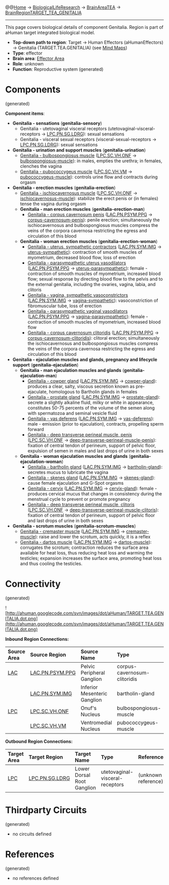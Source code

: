 @@[Home](Home.md) -> [BiologicalLifeResearch](BiologicalLifeResearch.md) -> [BrainAreaTEA](BrainAreaTEA.md) -> [BrainRegionTARGET\_TEA\_GENITALIA](BrainRegionTARGET_TEA_GENITALIA.md)

---


This page covers biological details of component Genitalia.
Region is part of aHuman target integrated biological model.

  * **Top-down path to region**: Target -> Human Effectors (aHumanEffectors) -> Genitalia (TARGET.TEA.GENITALIA) (see [Mind Maps](OverallMindMaps.md))
  * **Type**: effector
  * **Brain area**: [Effector Area](BrainAreaTEA.md)
  * **Role**: unknown
  * **Function**: Reproductive system
(generated)
# Components #
(generated)


**Component items**:
  * **Genitalia - sensations** (**genitalia-sensory**)
    * Genitalia - utetovaginal visceral receptors (utetovaginal-visceral-receptors -> [LPC.PN.SG.LDRG](BrainRegionLPC_PN_SG_LDRG.md)): sexual sensations
    * Genitalia - visceral sexual receptors (visceral-sexual-receptors -> [LPC.PN.SG.LDRG](BrainRegionLPC_PN_SG_LDRG.md)): sexual sensations
  * **Genitalia - urination and support muscles** (**genitalia-urination**)
    * [Genitalia - bulbospongiosus muscle](http://en.wikipedia.org/wiki/Bulbospongiosus_muscle) ([LPC.SC.VH.ONF](BrainRegionLPC_SC_VH_ONF.md) -> [bulbospongiosus-muscle](HumanMusclesTorso.md)): in males, empties the urethra; in females, clenches the vagina
    * [Genitalia - pubococcygeus muscle](http://en.wikipedia.org/wiki/Pubococcygeus_muscle) ([LPC.SC.VH.VM](BrainRegionLPC_SC_VH_VM.md) -> [pubococcygeus-muscle](HumanMusclesTorso.md)): controls urine flow and contracts during orgasm
  * **Genitalia - erection muscles** (**genitalia-erection**)
    * [Genitalia - ischiocavernosus muscle](http://en.wikipedia.org/wiki/Ischiocavernosus_muscle) ([LPC.SC.VH.ONF](BrainRegionLPC_SC_VH_ONF.md) -> [ischiocavernosus-muscle](HumanMusclesTorso.md)): stabilize the erect penis or (in females) tense the vagina during orgasm
    * **Genitalia - man erection muscles** (**genitalia-erection-man**)
      * [Genitalia - corpus cavernosum penis](http://en.wikipedia.org/wiki/Corpus_cavernosum_penis) ([LAC.PN.PSYM.PPG](BrainRegionLAC_PN_PSYM_PPG.md) -> [corpus-cavernosum-penis](HumanMusclesTorso.md)): penile erection; simultaneously the ischiocavernosus and bulbospongiosus muscles compress the veins of the corpora cavernosa restricting the egress and circulation of this blood
    * **Genitalia - woman erection muscles** (**genitalia-erection-woman**)
      * [Genitalia - uterus, sympathetic contractors](http://en.wikipedia.org/wiki/Uterus) ([LAC.PN.SYM.IMG](BrainRegionLAC_PN_SYM_IMG.md) -> [uterus-sympathetic](HumanMusclesTorso.md)): contraction of smooth muscles of myometrium, decreased blood flow, loss of erection
      * [Genitalia - parasympathetic uterus vasodilators](http://en.wikipedia.org/wiki/Uterus) ([LAC.PN.PSYM.PPG](BrainRegionLAC_PN_PSYM_PPG.md) -> [uterus-parasympathetic](HumanMusclesTorso.md)): female - contraction of smooth muscles of myometrium, increased blood flow; sexual response by directing blood flow to the pelvis and to the external genitalia, including the ovaries, vagina, labia, and clitoris
      * [Genitalia - vagina, sympathetic vasoconstrictors](http://en.wikipedia.org/wiki/Vagina) ([LAC.PN.SYM.IMG](BrainRegionLAC_PN_SYM_IMG.md) -> [vagina-sympathetic](HumanMusclesTorso.md)): vasoconstriction of fibromuscular tube, loss of erection
      * [Genitalia - parasympathetic vaginal vasodilators](http://en.wikipedia.org/wiki/Vagina) ([LAC.PN.PSYM.PPG](BrainRegionLAC_PN_PSYM_PPG.md) -> [vagina-parasympathetic](HumanMusclesTorso.md)): female - contraction of smooth muscles of myometrium, increased blood flow
      * [Genitalia - corpus cavernosum clitoridis](http://en.wikipedia.org/wiki/Corpus_cavernosum_clitoridis) ([LAC.PN.PSYM.PPG](BrainRegionLAC_PN_PSYM_PPG.md) -> [corpus-cavernosum-clitoridis](HumanMusclesTorso.md)): clitoral erection; simultaneously the ischiocavernosus and bulbospongiosus muscles compress the veins of the corpora cavernosa restricting the egress and circulation of this blood
  * **Genitalia - ejaculation muscles and glands, pregnancy and lifecycle support** (**genitalia-ejaculation**)
    * **Genitalia - man ejaculation muscles and glands** (**genitalia-ejaculation-man**)
      * [Genitalia - cowper gland](http://en.wikipedia.org/wiki/Bulbourethral_gland) ([LAC.PN.SYM.IMG](BrainRegionLAC_PN_SYM_IMG.md) -> [cowper-gland](HumanMusclesTorso.md)): produces a clear, salty, viscous secretion known as pre-ejaculate, homologous to Bartholin glands in females
      * [Genitalia - prostate gland](http://en.wikipedia.org/wiki/Prostate) ([LAC.PN.SYM.IMG](BrainRegionLAC_PN_SYM_IMG.md) -> [prostate-gland](HumanMusclesTorso.md)): secrete a slightly alkaline fluid, milky or white in appearance, constitutes 50-75 percents of the volume of the semen along with spermatozoa and seminal vesicle fluid
      * [Genitalia - vas deferens](http://en.wikipedia.org/wiki/Prostate) ([LAC.PN.SYM.IMG](BrainRegionLAC_PN_SYM_IMG.md) -> [vas-deferens](HumanMusclesTorso.md)): male - emission (prior to ejaculation), contracts, propelling sperm forward
      * [Genitalia - deep transverse perineal muscle, penis](http://en.wikipedia.org/wiki/Transversus_perinei_profundus_muscle) ([LPC.SC.VH.ONF](BrainRegionLPC_SC_VH_ONF.md) -> [deep-transverse-perineal-muscle-penis](HumanMusclesTorso.md)): fixation of central tendon of perineum, support of pelvic floor, expulsion of semen in males and last drops of urine in both sexes
    * **Genitalia - woman ejaculation muscles and glands** (**genitalia-ejaculation-woman**)
      * [Genitalia - bartholin gland](http://en.wikipedia.org/wiki/Bartholin%27s_gland) ([LAC.PN.SYM.IMG](BrainRegionLAC_PN_SYM_IMG.md) -> [bartholin-gland](HumanMusclesTorso.md)): secretes mucus to lubricate the vagina
      * [Genitalia - skenes gland](http://en.wikipedia.org/wiki/Skene%27s_gland) ([LAC.PN.SYM.IMG](BrainRegionLAC_PN_SYM_IMG.md) -> [skenes-gland](HumanMusclesTorso.md)): cause female ejaculation and G-Spot orgasms
      * [Genitalia - cervix](http://en.wikipedia.org/wiki/Cervix) ([LAC.PN.SYM.IMG](BrainRegionLAC_PN_SYM_IMG.md) -> [cervix-gland](HumanMusclesTorso.md)): female - produces cervical mucus that changes in consistency during the menstrual cycle to prevent or promote pregnancy
      * [Genitalia - deep transverse perineal muscle, clitoris](http://en.wikipedia.org/wiki/Transversus_perinei_profundus_muscle) ([LPC.SC.VH.ONF](BrainRegionLPC_SC_VH_ONF.md) -> [deep-transverse-perineal-muscle-clitoris](HumanMusclesTorso.md)): fixation of central tendon of perineum, support of pelvic floor and last drops of urine in both sexes
  * **Genitalia - scrotum muscles** (**genitalia-scrotum-muscles**)
    * [Genitalia - cremaster muscle](http://en.wikipedia.org/wiki/Cremaster_muscle) ([LAC.PN.SYM.IMG](BrainRegionLAC_PN_SYM_IMG.md) -> [cremaster-muscle](HumanMusclesTorso.md)): raise and lower the scrotum, acts quickly, it is a reflex
    * [Genitalia - dartos muscle](http://en.wikipedia.org/wiki/Dartos) ([LAC.PN.SYM.IMG](BrainRegionLAC_PN_SYM_IMG.md) -> [dartos-muscle](HumanMusclesTorso.md)): corrugates the scrotum; contraction reduces the surface area available for heat loss, thus reducing heat loss and warming the testicles; expansion increases the surface area, promoting heat loss and thus cooling the testicles.

# Connectivity #
(generated)


![http://ahuman.googlecode.com/svn/images/dot/aHuman/TARGET.TEA.GENITALIA.dot.png](http://ahuman.googlecode.com/svn/images/dot/aHuman/TARGET.TEA.GENITALIA.dot.png)

**Inbound Region Connections:**

| **Source Area** | **Source Region** | **Source Name** | **Type** | **Reference** |
|:----------------|:------------------|:----------------|:---------|:--------------|
| [LAC](BrainAreaLAC.md) | [LAC.PN.PSYM.PPG](BrainRegionLAC_PN_PSYM_PPG.md) | Pelvic Peripheral Ganglion | corpus-cavernosum-clitoridis | (unknown reference) |
|                 | [LAC.PN.SYM.IMG](BrainRegionLAC_PN_SYM_IMG.md) | Inferior Mesenteric Ganglion | bartholin-gland | (unknown reference) |
| [LPC](BrainAreaLPC.md) | [LPC.SC.VH.ONF](BrainRegionLPC_SC_VH_ONF.md) | Onuf's Nucleus  | bulbospongiosus-muscle | (unknown reference) |
|                 | [LPC.SC.VH.VM](BrainRegionLPC_SC_VH_VM.md) | Ventromedial Nucleus | pubococcygeus-muscle | (unknown reference) |

**Outbound Region Connections:**

| **Target Area** | **Target Region** | **Target Name** | **Type** | **Reference** |
|:----------------|:------------------|:----------------|:---------|:--------------|
| [LPC](BrainAreaLPC.md) | [LPC.PN.SG.LDRG](BrainRegionLPC_PN_SG_LDRG.md) | Lower Dorsal Root Ganglion | utetovaginal-visceral-receptors | (unknown reference) |

# Thirdparty Circuits #
(generated)

  * no circuits defined

# References #
(generated)

  * no references defined
